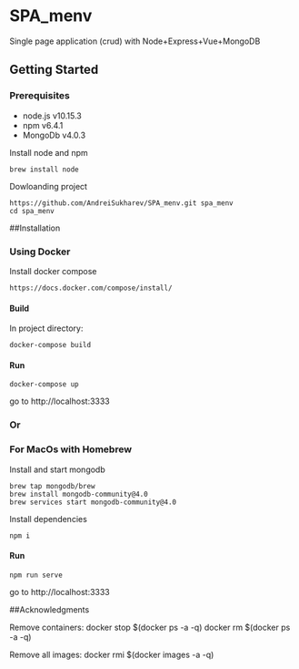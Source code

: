 # SPA_menv


Single page application (crud) with Node+Express+Vue+MongoDB

## Getting Started

### **Prerequisites**

- node.js v10.15.3
- npm v6.4.1
- MongoDb v4.0.3


Install node and npm
```
brew install node
```
Dowloanding project

```
https://github.com/AndreiSukharev/SPA_menv.git spa_menv
cd spa_menv
```

##Installation
### Using Docker

Install docker compose

```
https://docs.docker.com/compose/install/
```
#### Build
In project directory:
```
docker-compose build
```
#### Run
```
docker-compose up
```
go to http://localhost:3333

### **Or**

### For MacOs with Homebrew


Install and start mongodb
```
brew tap mongodb/brew
brew install mongodb-community@4.0
brew services start mongodb-community@4.0
```
Install dependencies
```
npm i
```

#### Run

```
npm run serve
```
go to http://localhost:3333

##Acknowledgments

Remove containers:
docker stop $(docker ps -a -q)
docker rm $(docker ps -a -q)

Remove all images:
docker rmi $(docker images -a -q)

